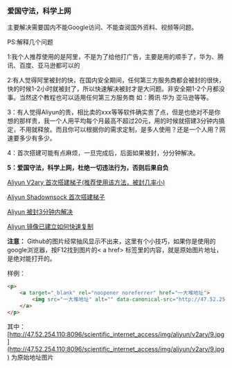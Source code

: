 ### 爱国守法，科学上网

主要解决需要国内不能Google访问、不能查阅国外资料、视频等问题。

PS:解释几个问题

1:我个人推荐使用的是阿里，不是为了给他打广告，主要是用的顺手了，华为、腾讯、百度、亚马逊都可以的

2:有人觉得阿里被封的快，在国内安全期间，任何第三方服务商都会被封的很快，快的时候1-2小时就被封了，所以快速解决被封才是大问题。非安全期1-2个月都没事。当然这个教程也可以适用任何第三方服务商 如：腾讯 华为 亚马逊等等。

3：有人觉得Aliyun的贵，相比卖的xxx等等软件确实贵了点，但是也绝对不是你想的那样贵，我一个人用平均每个月最高不超过20元，用的时候就搭建3分钟内搞定，不用就释放。而且你可以根据你的需求定制，是多人使用？还是一个人用？网速要多少有多少。

4：首次搭建可能有点麻烦，一旦完成后，后面如果被封，分分钟解决。

**5：爱国守法，科学上网，杜绝一切违法行为，否则后果自负**

[Aliyun V2ary 首次搭建梯子(推荐使用该方法，被封几率小)](./ALIYUN_V2RAY.md)

[Aliyun Shadownsock 首次搭建梯子](./ALIYUN.md)

[Aliyun 被封3分钟内解决](./ALIYUN_1.md)

[Aliyun 镜像已建立如何快速复制](./ALIYUN_COPY.md)


**注意：**
Github的图片经常抽风显示不出来，这里有个小技巧，如果你是使用的google浏览器，按F12找到图片的< a href> 标签里的内容，就是原始图片地址，是绝对能打开的。

样例：
```html
<p>
    <a target="_blank" rel="noopener noreferrer" href="一大堆地址">
        <img src="一大堆地址" alt="" data-canonical-src="http://47.52.254.110:8096/scientific_internet_access/img/aliyun/v2ary/9.jpg" style="max-width:100%;">
    </a>
</p>
```
其中：[http://47.52.254.110:8096/scientific_internet_access/img/aliyun/v2ary/9.jpg](http://47.52.254.110:8096/scientific_internet_access/img/aliyun/v2ary/9.jpg) 为原始地址图片
